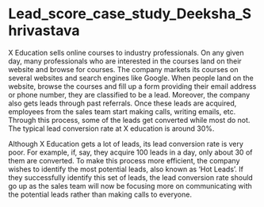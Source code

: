 # Lead_score_case_study_Deeksha_Shrivastava
X Education sells online courses to industry professionals.  On any given day, many professionals who are interested in the courses land on their website and browse for courses.
The company markets its courses on several websites and search engines like Google. When people land on the website, browse the courses and fill up a form providing their email address or phone number, they are classified to be a lead. Moreover, the company also gets leads through past referrals. Once these leads are acquired, employees from the sales team start making calls, writing emails, etc. Through this process, some of the leads get converted while most do not. The typical lead conversion rate at X education is around 30%. 

Although X Education gets a lot of leads, its lead conversion rate is very poor. For example, if, say, they acquire 100 leads in a day, only about 30 of them are converted.
To make this process more efficient, the company wishes to identify the most potential leads, also known as ‘Hot Leads’.
If they successfully identify this set of leads, the lead conversion rate should go up as the sales team will now be focusing more on communicating with the potential leads rather than making calls to everyone.


